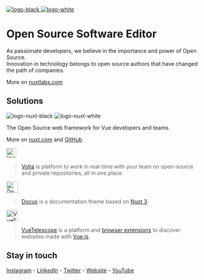 <a href="https://nuxtlabs.com">![logo-black](https://user-images.githubusercontent.com/4084277/212050243-721aa30f-a841-41f6-a1b0-0d5ce659b6ff.png#gh-light-mode-only)
![logo-white](https://user-images.githubusercontent.com/4084277/212050254-4c6c4482-65ad-4cb1-9024-117a5fc476c9.png#gh-dark-mode-only)</a>

# Open Source Software Editor

As passionate developers, we believe in the importance and power of Open Source.  
Innovation in technology belongs to open source authors that have changed the path of companies.

More on [nuxtlabs.com](https://nuxtlabs.com)

## Solutions

![logo-nuxt-black](https://user-images.githubusercontent.com/4084277/212057350-ec6ba46e-3293-4cea-bdca-d52bb1a546cc.png#gh-light-mode-only)
![logo-nuxt-white](https://user-images.githubusercontent.com/4084277/212057307-37c41c69-3a1e-4b78-9955-39a2a0652ff3.png#gh-dark-mode-only)

The Open Source web framework for Vue developers and teams.

More on [nuxt.com](https://nuxt.com) and [GitHub](https://github.com/nuxt)

<a href="https://volta.net"><img height="26" alt="Volta logo" src="https://user-images.githubusercontent.com/904724/189920810-72b12f0f-92af-47e9-a104-e7ab4ddd7f31.png"></a>

> [Volta](https://volta.net) is platform to work in real-time with your team on open-source and private repositories, all in one place.


<a href="https://docus.com"><img height="30" alt="Docus logo" src="https://user-images.githubusercontent.com/904724/133621566-3809113b-e46c-4e00-b9f9-e7e82c98a192.png"></a>

> [Docus](https://docus.dev) is a documentation theme based on [Nuxt 3](https://v3.nuxtjs.org)

<a href="https://vuetelescope.com"><img height="30" alt="VueTelescope logo" src="https://user-images.githubusercontent.com/904724/133622661-d5c84612-9277-4483-80b5-f8ca4b3d49d6.png"></a>

> [VueTelescope](https://vuetelescope.com) is a platform and [browser extensions](https://github.com/nuxtlabs/vue-telescope-extensions) to discover websites made with [Vue.js](https://vuejs.org).

## Stay in touch

[Instagram](https://www.instagram.com/nuxtlabs) - [LinkedIn](https://www.linkedin.com/company/nuxtlabs) - [Twitter](https://twitter.com/nuxtlabs) - [Website](https://nuxtlabs.com) - [YouTube](https://www.youtube.com/@NuxtLabs)

